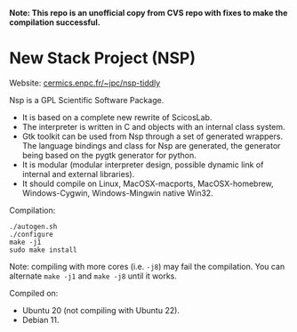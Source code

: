 **Note: This repo is an unofficial copy from CVS repo with fixes to make the compilation successful.**

# New Stack Project (NSP)

Website: [cermics.enpc.fr/~jpc/nsp-tiddly](cermics.enpc.fr/~jpc/nsp-tiddly)

Nsp is a GPL Scientific Software Package.
* It is based on a complete new rewrite of ScicosLab.
* The interpreter is written in C and objects with an internal class system.
* Gtk toolkit can be used from Nsp through a set of generated wrappers. The language bindings and class for Nsp are generated, the generator being based on the pygtk generator for python.
* It is modular (modular interpreter design, possible dynamic link of internal and external libraries).
* It should compile on Linux, MacOSX-macports, MacOSX-homebrew, Windows-Cygwin, Windows-Mingwin native Win32.

Compilation:
```
./autogen.sh
./configure
make -j1
sudo make install
```

Note: compiling with more cores (i.e. `-j8`) may fail the compilation. You can alternate `make -j1` and `make -j8` until it works.

Compiled on:
- Ubuntu 20 (not compiling with Ubuntu 22).
- Debian 11.

